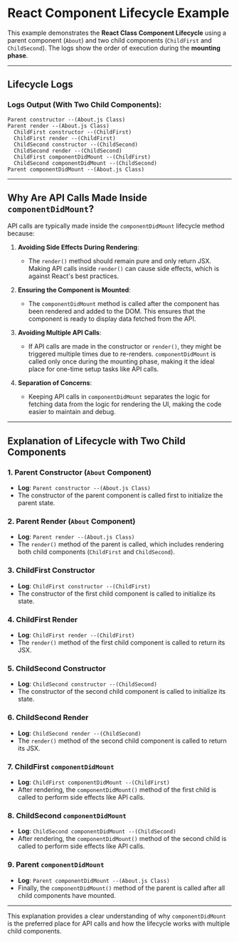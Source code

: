 # React Component Lifecycle Example

This example demonstrates the **React Class Component Lifecycle** using a parent component (`About`) and two child components (`ChildFirst` and `ChildSecond`). The logs show the order of execution during the **mounting phase**.

---

## Lifecycle Logs

### Logs Output (With Two Child Components):
```plaintext
Parent constructor --(About.js Class)
Parent render --(About.js Class)
  ChildFirst constructor --(ChildFirst)
  ChildFirst render --(ChildFirst)
  ChildSecond constructor --(ChildSecond)
  ChildSecond render --(ChildSecond)
  ChildFirst componentDidMount --(ChildFirst)
  ChildSecond componentDidMount --(ChildSecond)
Parent componentDidMount --(About.js Class)
```

---

## Why Are API Calls Made Inside `componentDidMount`?

API calls are typically made inside the `componentDidMount` lifecycle method because:

1. **Avoiding Side Effects During Rendering**:
   - The `render()` method should remain pure and only return JSX. Making API calls inside `render()` can cause side effects, which is against React's best practices.

2. **Ensuring the Component is Mounted**:
   - The `componentDidMount` method is called after the component has been rendered and added to the DOM. This ensures that the component is ready to display data fetched from the API.

3. **Avoiding Multiple API Calls**:
   - If API calls are made in the constructor or `render()`, they might be triggered multiple times due to re-renders. `componentDidMount` is called only once during the mounting phase, making it the ideal place for one-time setup tasks like API calls.

4. **Separation of Concerns**:
   - Keeping API calls in `componentDidMount` separates the logic for fetching data from the logic for rendering the UI, making the code easier to maintain and debug.

---

## Explanation of Lifecycle with Two Child Components

### 1. **Parent Constructor (`About` Component)**
- **Log**: `Parent constructor --(About.js Class)`
- The constructor of the parent component is called first to initialize the parent state.

### 2. **Parent Render (`About` Component)**
- **Log**: `Parent render --(About.js Class)`
- The `render()` method of the parent is called, which includes rendering both child components (`ChildFirst` and `ChildSecond`).

### 3. **ChildFirst Constructor**
- **Log**: `ChildFirst constructor --(ChildFirst)`
- The constructor of the first child component is called to initialize its state.

### 4. **ChildFirst Render**
- **Log**: `ChildFirst render --(ChildFirst)`
- The `render()` method of the first child component is called to return its JSX.

### 5. **ChildSecond Constructor**
- **Log**: `ChildSecond constructor --(ChildSecond)`
- The constructor of the second child component is called to initialize its state.

### 6. **ChildSecond Render**
- **Log**: `ChildSecond render --(ChildSecond)`
- The `render()` method of the second child component is called to return its JSX.

### 7. **ChildFirst `componentDidMount`**
- **Log**: `ChildFirst componentDidMount --(ChildFirst)`
- After rendering, the `componentDidMount()` method of the first child is called to perform side effects like API calls.

### 8. **ChildSecond `componentDidMount`**
- **Log**: `ChildSecond componentDidMount --(ChildSecond)`
- After rendering, the `componentDidMount()` method of the second child is called to perform side effects like API calls.

### 9. **Parent `componentDidMount`**
- **Log**: `Parent componentDidMount --(About.js Class)`
- Finally, the `componentDidMount()` method of the parent is called after all child components have mounted.

---

This explanation provides a clear understanding of why `componentDidMount` is the preferred place for API calls and how the lifecycle works with multiple child components.